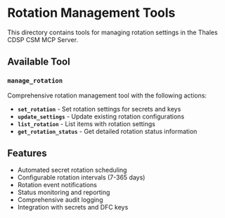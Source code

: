 # Rotation Management Tools

This directory contains tools for managing rotation settings in the Thales CDSP CSM MCP Server.

## Available Tool

### `manage_rotation`
Comprehensive rotation management tool with the following actions:

- **`set_rotation`** - Set rotation settings for secrets and keys
- **`update_settings`** - Update existing rotation configurations
- **`list_rotation`** - List items with rotation settings
- **`get_rotation_status`** - Get detailed rotation status information

## Features

- Automated secret rotation scheduling
- Configurable rotation intervals (7-365 days)
- Rotation event notifications
- Status monitoring and reporting
- Comprehensive audit logging
- Integration with secrets and DFC keys 